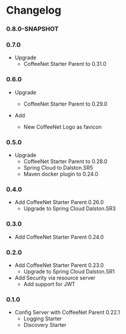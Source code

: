 # Changelog 

### 0.8.0-SNAPSHOT

### 0.7.0
* Upgrade
  * CoffeeNet Starter Parent to 0.31.0

### 0.6.0
* Upgrade
  * CoffeeNet Starter Parent to 0.29.0

* Add
  * New CoffeeNet Logo as favicon

### 0.5.0
* Upgrade
  * CoffeeNet Starter Parent to 0.28.0
  * Spring Cloud to Dalston.SR5
  * Maven docker plugin to 0.24.0

### 0.4.0
* Add CoffeeNet Starter Parent 0.26.0
  * Upgrade to Spring Cloud Dalston.SR3

### 0.3.0
* Add CoffeeNet Starter Parent 0.24.0

### 0.2.0
* Add CoffeeNet Starter Parent 0.23.0
  * Upgrade to Spring Cloud Dalston.SR1
* Add Security via resource server
  * Add support for JWT

### 0.1.0
* Config Server with CoffeeNet Parent 0.22.1
  * Logging Starter
  * Discovery Starter